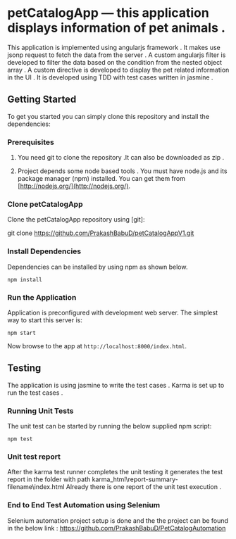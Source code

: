 # petCatalogApp — this application displays information of pet animals .

This application is implemented  using angularjs framework .
It makes use jsonp request to fetch the data from the server .
A custom angularjs filter is developed  to filter the data based on the 
condition from  the nested object  array  .
A custom directive is  developed to display the pet related information 
in the UI .
It is developed using TDD with test cases written in jasmine .



## Getting Started

To get you started you can simply clone this repository and install the dependencies:

### Prerequisites

1) You need git to clone the repository  .It can also be downloaded as zip .

2) Project depends some  node based tools . You must have node.js and its package manager (npm) installed. 
 You can get them from [http://nodejs.org/](http://nodejs.org/).

### Clone petCatalogApp

Clone the petCatalogApp repository using [git]:

git clone https://github.com/PrakashBabuD/petCatalogAppV1.git


### Install Dependencies
 
 Dependencies can be installed by using npm  as shown below.
 
```
npm install
```


### Run the Application

Application is preconfigured with  development web server.  The simplest way to start
this server is:

```
npm start
```

Now browse to the app at `http://localhost:8000/index.html`.


## Testing

The application is using jasmine to write the test cases .
Karma is set up to run the test cases .

### Running Unit Tests

The unit test can be started by running the below  supplied npm script:

```
npm test
```

### Unit test report 

After the karma test runner completes the unit testing 
it generates the test report in the folder with path 
karma_html\report-summary-filename\index.html
Already there is one report of the unit test execution .

### End to End Test Automation using Selenium

Selenium automation project setup is done and the the project can be found in the below link :
https://github.com/PrakashBabuD/PetCatalogAutomation









